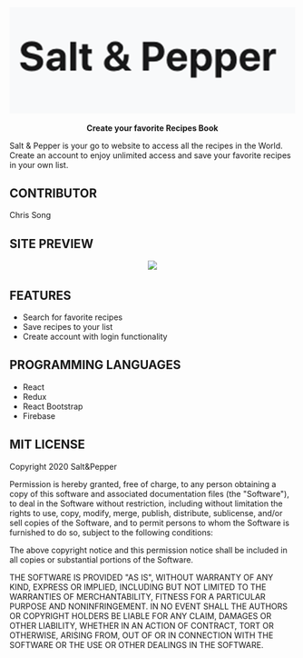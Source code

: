 <p align="center">
<a href="https://dreamy-elion-c0bde3.netlify.app/"><img src="public/images/SaltandPepper.png" /></a>

<p align = "center"><b>Create your favorite Recipes Book</b></p>
<p>Salt & Pepper is your go to website to access all the recipes in the World. Create an account to enjoy unlimited access and save your favorite recipes in your own list.</p>

## CONTRIBUTOR
<p>Chris Song</p>

## SITE PREVIEW
<p align="center">
<img src="public/images/MainPage.png" />

## FEATURES
- Search for favorite recipes
- Save recipes to your list
- Create account with login functionality

## PROGRAMMING LANGUAGES
- React
- Redux
- React Bootstrap
- Firebase

## MIT LICENSE
Copyright 2020 Salt&Pepper

Permission is hereby granted, free of charge, to any person obtaining a copy of this software and associated documentation files (the "Software"), to deal in the Software without restriction, including without limitation the rights to use, copy, modify, merge, publish, distribute, sublicense, and/or sell copies of the Software, and to permit persons to whom the Software is furnished to do so, subject to the following conditions:

The above copyright notice and this permission notice shall be included in all copies or substantial portions of the Software.

THE SOFTWARE IS PROVIDED "AS IS", WITHOUT WARRANTY OF ANY KIND, EXPRESS OR IMPLIED, INCLUDING BUT NOT LIMITED TO THE WARRANTIES OF MERCHANTABILITY, FITNESS FOR A PARTICULAR PURPOSE AND NONINFRINGEMENT. IN NO EVENT SHALL THE AUTHORS OR COPYRIGHT HOLDERS BE LIABLE FOR ANY CLAIM, DAMAGES OR OTHER LIABILITY, WHETHER IN AN ACTION OF CONTRACT, TORT OR OTHERWISE, ARISING FROM, OUT OF OR IN CONNECTION WITH THE SOFTWARE OR THE USE OR OTHER DEALINGS IN THE SOFTWARE.
